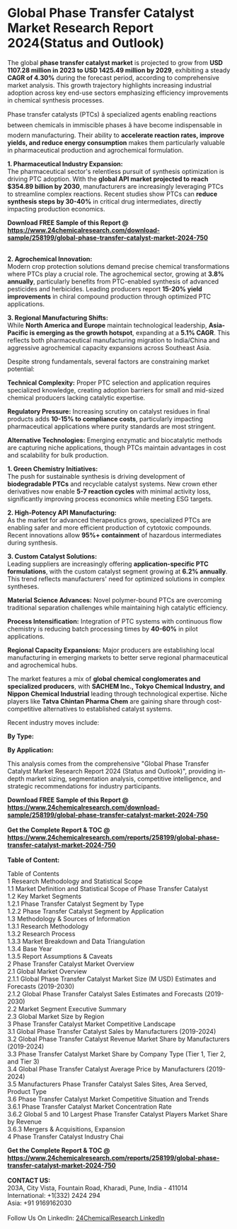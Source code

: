 <h1>Global Phase Transfer Catalyst Market Research Report 2024(Status and Outlook)</h1><p>The global <strong>phase transfer catalyst market</strong> is projected to grow from <strong>USD 1107.28 million in 2023 to USD 1425.49 million by 2029</strong>, exhibiting a steady <strong>CAGR of 4.30%</strong> during the forecast period, according to comprehensive market analysis. This growth trajectory highlights increasing industrial adoption across key end-use sectors emphasizing efficiency improvements in chemical synthesis processes.</p><p>Phase transfer catalysts (PTCs) â specialized agents enabling reactions between chemicals in immiscible phases â have become indispensable in modern manufacturing. Their ability to <strong>accelerate reaction rates, improve yields, and reduce energy consumption</strong> makes them particularly valuable in pharmaceutical production and agrochemical formulation.</p><p><strong>1. Pharmaceutical Industry Expansion:</strong><br>
The pharmaceutical sector's relentless pursuit of synthesis optimization is driving PTC adoption. With the <strong>global API market projected to reach $354.89 billion by 2030</strong>, manufacturers are increasingly leveraging PTCs to streamline complex reactions. Recent studies show PTCs can <strong>reduce synthesis steps by 30-40%</strong> in critical drug intermediates, directly impacting production economics.</p><div><b>Download FREE Sample of this Report @ 
            <a href="https://www.24chemicalresearch.com/download-sample/258199/global-phase-transfer-catalyst-market-2024-750">
            https://www.24chemicalresearch.com/download-sample/258199/global-phase-transfer-catalyst-market-2024-750</a></b></div><br><p><strong>2. Agrochemical Innovation:</strong><br>
Modern crop protection solutions demand precise chemical transformations where PTCs play a crucial role. The agrochemical sector, growing at <strong>3.8% annually</strong>, particularly benefits from PTC-enabled synthesis of advanced pesticides and herbicides. Leading producers report <strong>15-20% yield improvements</strong> in chiral compound production through optimized PTC applications.</p><p><strong>3. Regional Manufacturing Shifts:</strong><br>
While <strong>North America and Europe</strong> maintain technological leadership, <strong>Asia-Pacific is emerging as the growth hotspot</strong>, expanding at a <strong>5.1% CAGR</strong>. This reflects both pharmaceutical manufacturing migration to India/China and aggressive agrochemical capacity expansions across Southeast Asia.</p><p>Despite strong fundamentals, several factors are constraining market potential:</p><p><strong>Technical Complexity:</strong> Proper PTC selection and application requires specialized knowledge, creating adoption barriers for small and mid-sized chemical producers lacking catalytic expertise.</p><p><strong>Regulatory Pressure:</strong> Increasing scrutiny on catalyst residues in final products adds <strong>10-15% to compliance costs</strong>, particularly impacting pharmaceutical applications where purity standards are most stringent.</p><p><strong>Alternative Technologies:</strong> Emerging enzymatic and biocatalytic methods are capturing niche applications, though PTCs maintain advantages in cost and scalability for bulk production.</p><p><strong>1. Green Chemistry Initiatives:</strong><br>
The push for sustainable synthesis is driving development of <strong>biodegradable PTCs</strong> and recyclable catalyst systems. New crown ether derivatives now enable <strong>5-7 reaction cycles</strong> with minimal activity loss, significantly improving process economics while meeting ESG targets.</p><p><strong>2. High-Potency API Manufacturing:</strong><br>
As the market for advanced therapeutics grows, specialized PTCs are enabling safer and more efficient production of cytotoxic compounds. Recent innovations allow <strong>95%+ containment</strong> of hazardous intermediates during synthesis.</p><p><strong>3. Custom Catalyst Solutions:</strong><br>
Leading suppliers are increasingly offering <strong>application-specific PTC formulations</strong>, with the custom catalyst segment growing at <strong>6.2% annually</strong>. This trend reflects manufacturers' need for optimized solutions in complex syntheses.</p><p><strong>Material Science Advances:</strong> Novel polymer-bound PTCs are overcoming traditional separation challenges while maintaining high catalytic efficiency.</p><p><strong>Process Intensification:</strong> Integration of PTC systems with continuous flow chemistry is reducing batch processing times by <strong>40-60%</strong> in pilot applications.</p><p><strong>Regional Capacity Expansions:</strong> Major producers are establishing local manufacturing in emerging markets to better serve regional pharmaceutical and agrochemical hubs.</p><p>The market features a mix of <strong>global chemical conglomerates and specialized producers</strong>, with <strong>SACHEM Inc., Tokyo Chemical Industry, and Nippon Chemical Industrial</strong> leading through technological expertise. Niche players like <strong>Tatva Chintan Pharma Chem</strong> are gaining share through cost-competitive alternatives to established catalyst systems.</p><p>Recent industry moves include:</p><p><strong>By Type:</strong></p><p><strong>By Application:</strong></p><p>This analysis comes from the comprehensive "Global Phase Transfer Catalyst Market Research Report 2024 (Status and Outlook)", providing in-depth market sizing, segmentation analysis, competitive intelligence, and strategic recommendations for industry participants.</p><div><b>Download FREE Sample of this Report @ 
            <a href="https://www.24chemicalresearch.com/download-sample/258199/global-phase-transfer-catalyst-market-2024-750">
            https://www.24chemicalresearch.com/download-sample/258199/global-phase-transfer-catalyst-market-2024-750</a></b></div><br><div><b>Get the Complete Report & TOC @ 
            <a href="https://www.24chemicalresearch.com/reports/258199/global-phase-transfer-catalyst-market-2024-750">
            https://www.24chemicalresearch.com/reports/258199/global-phase-transfer-catalyst-market-2024-750</a></b></div><br>
            <b>Table of Content:</b><p>Table of Contents<br />
1 Research Methodology and Statistical Scope<br />
1.1 Market Definition and Statistical Scope of Phase Transfer Catalyst<br />
1.2 Key Market Segments<br />
1.2.1 Phase Transfer Catalyst Segment by Type<br />
1.2.2 Phase Transfer Catalyst Segment by Application<br />
1.3 Methodology & Sources of Information<br />
1.3.1 Research Methodology<br />
1.3.2 Research Process<br />
1.3.3 Market Breakdown and Data Triangulation<br />
1.3.4 Base Year<br />
1.3.5 Report Assumptions & Caveats<br />
2 Phase Transfer Catalyst Market Overview<br />
2.1 Global Market Overview<br />
2.1.1 Global Phase Transfer Catalyst Market Size (M USD) Estimates and Forecasts (2019-2030)<br />
2.1.2 Global Phase Transfer Catalyst Sales Estimates and Forecasts (2019-2030)<br />
2.2 Market Segment Executive Summary<br />
2.3 Global Market Size by Region<br />
3 Phase Transfer Catalyst Market Competitive Landscape<br />
3.1 Global Phase Transfer Catalyst Sales by Manufacturers (2019-2024)<br />
3.2 Global Phase Transfer Catalyst Revenue Market Share by Manufacturers (2019-2024)<br />
3.3 Phase Transfer Catalyst Market Share by Company Type (Tier 1, Tier 2, and Tier 3)<br />
3.4 Global Phase Transfer Catalyst Average Price by Manufacturers (2019-2024)<br />
3.5 Manufacturers Phase Transfer Catalyst Sales Sites, Area Served, Product Type<br />
3.6 Phase Transfer Catalyst Market Competitive Situation and Trends<br />
3.6.1 Phase Transfer Catalyst Market Concentration Rate<br />
3.6.2 Global 5 and 10 Largest Phase Transfer Catalyst Players Market Share by Revenue<br />
3.6.3 Mergers & Acquisitions, Expansion<br />
4 Phase Transfer Catalyst Industry Chai</p><div><b>Get the Complete Report & TOC @ 
            <a href="https://www.24chemicalresearch.com/reports/258199/global-phase-transfer-catalyst-market-2024-750">
            https://www.24chemicalresearch.com/reports/258199/global-phase-transfer-catalyst-market-2024-750</a></b></div><br><b>CONTACT US:</b><br>
            203A, City Vista, Fountain Road, Kharadi, Pune, India - 411014<br>
            International: +1(332) 2424 294<br>
            Asia: +91 9169162030 <br><br>
            Follow Us On LinkedIn: <a href="https://www.linkedin.com/company/24chemicalresearch/">24ChemicalResearch LinkedIn</a>